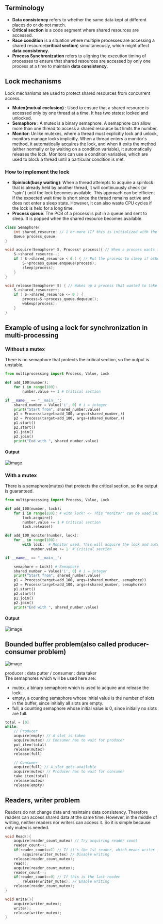## Terminology
- **Data consistency** refers to whether the same data kept at different places do or do not match. 
- **Critical section** is a code segment where shared resources are accessed.
- **Race condition** is a situation where multiple processes are accessing a shared resource(**critical section**) simultaneously, which might affect **data consistency**.
- **Process Synchronization** refers to aligning the execution timing of processes to ensure that shared resources are accessed by only one process at a time to maintain **data consistency**.

## Lock mechanisms
Lock mechanisms are used to protect shared resources from concurrent access.
- **Mutex(mutual exclusion)** : Used to ensure that a shared resource is accessed only by one thread at a time. It has two states: locked and unlocked.
- **Semaphore** : A mutex is a binary semaphore. A semaphore can allow more than one thread to access a shared resource but limits the number.
- **Monitor**: Unlike mutexes, where a thread must explicitly lock and unlock, monitors manage locks implicitly. When a thread enters a monitor's method, it automatically acquires the lock, and when it exits the method (either normally or by waiting on a condition variable), it automatically releases the lock. Monitors can use a condition variables, which are used to block a thread until a particular condition is met.

### How to implement the lock
- **Spinlock(busy waiting)**: When a thread attempts to acquire a spinlock that is already held by another thread, it will continuously check (or "spin") until the lock becomes available. This approach can be efficient if the expected wait time is short since the thread remains active and does not enter a sleep state. However, it can also waste CPU cycles if the lock is held for a long time.
- **Process queue**: The PCB of a process is put in a queue and sent to sleep. It is popped when the shared resource becomes available.

~~~c++
class Semaphore{
	int shared_resource; // 1 or more (If this is initialized with the value 1, it can function similarly to a mutex.)
	Queue process_queue;
}

void acquire(Semaphore* S, Process* process){ // When a process wants to take a shared resource
    S->shared_resource--;
    if ( S->shared_resource < 0 ) { // Put the process to sleep if other processes are using the shared resource
        S->process_queue.enqueue(process);
        sleep(process);
    }
}

void release(Semaphore* S) { // Wakes up a process that wanted to take a shared resource
    S->shared_resource++;
    if ( S->shared_resource <= 0 ) { 
        process=S->process_queue.dequeue();
        wakeup(process);
    }
}
~~~

## Example of using a lock for synchronization in multi-processing
### Without a mutex
There is no semaphore that protects the critical section, so the output is unstable.
~~~python
from multiprocessing import Process, Value, Lock

def add_100(number):
    for i in range(100):
        number.value += 1 # Critical section

if __name__ == "__main__":
    shared_number = Value('i', 0) # i = integer
    print("Start from", shared_number.value)
    p1 = Process(target=add_100, args=(shared_number,))
    p2 = Process(target=add_100, args=(shared_number,))
    p1.start()
    p2.start()
    p1.join()
    p2.join()
    print("End with ", shared_number.value)
~~~
#### Output
![image](https://user-images.githubusercontent.com/67142421/177394795-d4fc8ac8-d465-4f08-b00b-40202a48e261.png)

### With a mutex
There is a semaphore(mutex) that protects the critical section, so the output is guaranteed.
~~~python
from multiprocessing import Process, Value, Lock

def add_100(number, lock):
    for i in range(100): # with lock: <- This "monitor" can be used instead of specifying lock.acquire() and release() manually.
        lock.acquire()
        number.value += 1 # Critical section
        lock.release()

def add_100_monitor(number, lock):
    for _ in range(100):
        with lock:  # Monitor used. This will acquire the lock and automatically release it after the block
            number.value += 1  # Critical section

if __name__ == "__main__":

    semaphore = Lock() # Semaphore
    shared_number = Value('i', 0) # i = integer
    print("Start from", shared_number.value)
    p1 = Process(target=add_100, args=(shared_number, semaphore))
    p2 = Process(target=add_100, args=(shared_number, semaphore))
    p1.start()
    p2.start()
    p1.join()
    p2.join()
    print("End with ", shared_number.value)
~~~
#### Output
![image](https://user-images.githubusercontent.com/67142421/177388487-051bd0f0-e5ea-4242-9278-a97af7899ca5.png)

## Bounded buffer problem(also called producer-consumer problem)
![image](https://github.com/vacu9708/Fundamental-knowledge/assets/67142421/96cf93d8-74ea-4347-abf5-6fef6e22ab79)

producer : data putter / consumer : data taker<br>
The semaphores which will be used here are:
- mutex, a binary semaphore which is used to acquire and release the lock.
- empty, a counting semaphore whose initial value is the number of slots in the buffer, since initially all slots are empty.
- full, a counting semaphore whose initial value is 0, since initially no slots are full.

~~~c++
total = [0]
while:
	// Producer
	acquire(empty) // A slot is taken
	acquire(mutex) // Consumer has to wait for producer
	put_item(total)
	release(mutex)
	release(full)

	// Consumer
	acquire(full) // A slot gets available
	acquire(mutex) // Producer has to wait for consumer
	take_item(total)
	release(mutex)
	release(empty)
~~~

## Readers, writer problem
Readers do not change data and maintains data consistency. Therefore readers can access shared data at the same time.<nt>
However, in the middle of writing, neither readers nor writers can access it. So it is simple because only mutex is needed.<br>

~~~c++
void Read(){
	acquire(reader_count_mutex) // Try acquiring reader count
	reader_count++;
	if(reader_count==1) // If it's the 1st reader, which means writer is off
		acquire(writer_mutex) // Disable writing
	release(reader_count_mutex);
	read();
	acquire(reader_count_mutex);
	reader_count--;
	if(reader_count==0) // If this is the last reader
		release(writer_mutex); // Enable writing
	release(reader_count_mutex);
}

void Write(){
	acquire(writer_mutex);
	write();
	release(writer_mutex);
}
~~~
